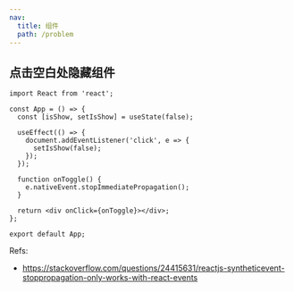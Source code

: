 ```yaml
---
nav:
  title: 组件
  path: /problem
---
```


## 点击空白处隐藏组件

```tsx | pure
import React from 'react';

const App = () => {
  const [isShow, setIsShow] = useState(false);

  useEffect(() => {
    document.addEventListener('click', e => {
      setIsShow(false);
    });
  });

  function onToggle() {
    e.nativeEvent.stopImmediatePropagation();
  }

  return <div onClick={onToggle}></div>;
};

export default App;
```

Refs:

- https://stackoverflow.com/questions/24415631/reactjs-syntheticevent-stoppropagation-only-works-with-react-events
